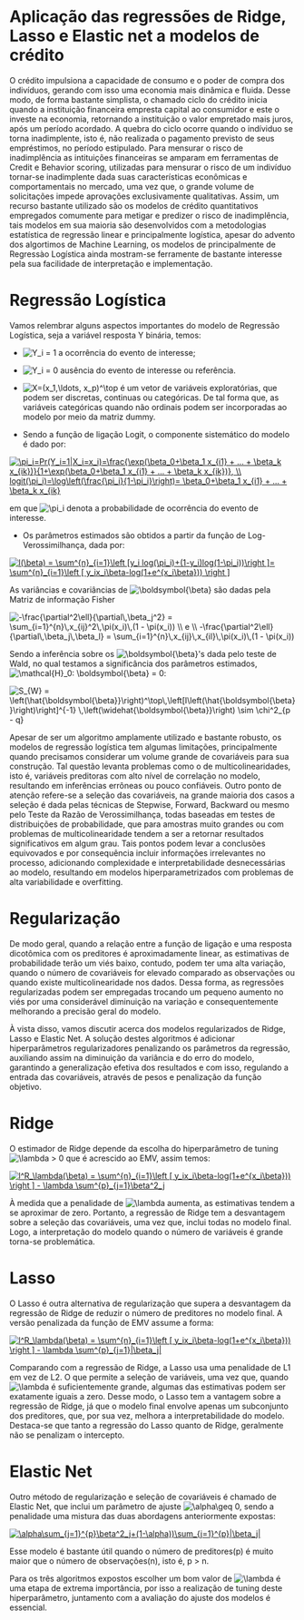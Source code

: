 # Aplicação das regressões de Ridge, Lasso e Elastic net a modelos de crédito

O crédito impulsiona a capacidade de consumo e o poder de compra dos indivíduos, gerando com isso uma economia mais dinâmica e fluida. Desse modo, de forma bastante simplista, o chamado ciclo do crédito inicia quando a instituição financeira empresta capital ao consumidor e este o investe na economia, retornando a instituição o valor empretado mais juros, após um período acordado. 
A quebra do ciclo ocorre quando o indíviduo se torna inadimplente, isto é, não realizada o pagamento previsto de seus empréstimos, no período estipulado. Para mensurar o risco de inadimplência  as intituições financeiras se amparam em ferramentas de Credit e Behavior scoring, utilizadas para mensurar o risco de um indivíduo tornar-se inadimplente dada suas características econômicas e comportamentais no mercado, uma vez que, o grande volume de solicitações impede aprovações exclusivamente qualitativas.
Assim, um recurso bastante utilizado são os modelos de crédito quantitativos empregados comumente para metigar e predizer o risco de inadimplência, tais modelos em sua maioria são desenvolvidos com a metodologias estatística de regressão linear e principalmente logística, apesar do advento dos algortimos de Machine Learning, os modelos de principalmente de Regressào Logística ainda mostram-se ferramente de bastante interesse pela sua facilidade de interpretação e implementação.

# Regressão Logística

Vamos relembrar alguns aspectos importantes do modelo de Regressão Logística, seja a variável resposta Y binária, temos:

- <img src="https://latex.codecogs.com/gif.latex?Y_i" title="Y_i" /> = 1 a ocorrência do evento de interesse;

- <img src="https://latex.codecogs.com/gif.latex?Y_i" title="Y_i" /> = 0 ausência do evento de interesse ou referência.

- <img src="https://latex.codecogs.com/gif.latex?X=(x_1,\ldots,&space;x_p)^\top" title="X=(x_1,\ldots, x_p)^\top" /> é um vetor de variáveis exploratórias, que podem ser discretas, continuas ou categóricas. De tal forma que, as variáveis categóricas quando não ordinais podem ser incorporadas ao modelo por meio da matriz dummy.

- Sendo a função de ligação Logit, o componente sistemático do modelo é dado por:

<a href="https://www.codecogs.com/eqnedit.php?latex=\pi_i=Pr(Y_i=1|X_i=x_i)=\frac{\exp(\beta_0&plus;\beta_1&space;x_{i1}&space;&plus;&space;...&space;&plus;&space;\beta_k&space;x_{ik})}{1&plus;\exp(\beta_0&plus;\beta_1&space;x_{i1}&space;&plus;&space;...&space;&plus;&space;\beta_k&space;x_{ik})},&space;\\&space;logit(\pi_i)=\log\left(\frac{\pi_i}{1-\pi_i}\right)=&space;\beta_0&plus;\beta_1&space;x_{i1}&space;&plus;&space;...&space;&plus;&space;\beta_k&space;x_{ik}" target="_blank"><img src="https://latex.codecogs.com/gif.latex?\pi_i=Pr(Y_i=1|X_i=x_i)=\frac{\exp(\beta_0&plus;\beta_1&space;x_{i1}&space;&plus;&space;...&space;&plus;&space;\beta_k&space;x_{ik})}{1&plus;\exp(\beta_0&plus;\beta_1&space;x_{i1}&space;&plus;&space;...&space;&plus;&space;\beta_k&space;x_{ik})},&space;\\&space;logit(\pi_i)=\log\left(\frac{\pi_i}{1-\pi_i}\right)=&space;\beta_0&plus;\beta_1&space;x_{i1}&space;&plus;&space;...&space;&plus;&space;\beta_k&space;x_{ik}" title="\pi_i=Pr(Y_i=1|X_i=x_i)=\frac{\exp(\beta_0+\beta_1 x_{i1} + ... + \beta_k x_{ik})}{1+\exp(\beta_0+\beta_1 x_{i1} + ... + \beta_k x_{ik})}, \\ logit(\pi_i)=\log\left(\frac{\pi_i}{1-\pi_i}\right)= \beta_0+\beta_1 x_{i1} + ... + \beta_k x_{ik}" /></a>

em que <img src="https://latex.codecogs.com/gif.latex?\pi_i" title="\pi_i" /> denota a probabilidade de ocorrência do evento de interesse.

- Os parâmetros estimados são obtidos a partir da função de Log-Verossimilhança, dada por:

<a href="https://www.codecogs.com/eqnedit.php?latex=l(\beta)&space;=&space;\sum^{n}_{i=1}\left&space;[y_i&space;log(\pi_i)&plus;(1-y_i)log(1-\pi_i))\right&space;]=&space;\sum^{n}_{i=1}\left&space;[&space;y_ix_i\beta-log(1&plus;e^{x_i\beta}))&space;\right&space;]" target="_blank"><img src="https://latex.codecogs.com/gif.latex?l(\beta)&space;=&space;\sum^{n}_{i=1}\left&space;[y_i&space;log(\pi_i)&plus;(1-y_i)log(1-\pi_i))\right&space;]=&space;\sum^{n}_{i=1}\left&space;[&space;y_ix_i\beta-log(1&plus;e^{x_i\beta}))&space;\right&space;]" title="l(\beta) = \sum^{n}_{i=1}\left [y_i log(\pi_i)+(1-y_i)log(1-\pi_i))\right ]= \sum^{n}_{i=1}\left [ y_ix_i\beta-log(1+e^{x_i\beta})) \right ]" /></a>

As variâncias e covariâncias de <img src="https://latex.codecogs.com/gif.latex?\boldsymbol{\beta}" title="\boldsymbol{\beta}" /> são dadas pela Matriz de informação Fisher

<img src="https://latex.codecogs.com/gif.latex?-\frac{\partial^2\ell}{\partial\,\beta_j^2}&space;=&space;\sum_{i=1}^{n}\,x_{ij}^2\,\pi(x_i)\,(1&space;-&space;\pi(x_i))&space;\\&space;e&space;\\&space;-\frac{\partial^2\ell}{\partial\,\beta_j\,\beta_l}&space;=&space;\sum_{i=1}^{n}\,x_{ij}\,x_{il}\,\pi(x_i)\,(1&space;-&space;\pi(x_i))" title="-\frac{\partial^2\ell}{\partial\,\beta_j^2} = \sum_{i=1}^{n}\,x_{ij}^2\,\pi(x_i)\,(1 - \pi(x_i)) \\ e \\ -\frac{\partial^2\ell}{\partial\,\beta_j\,\beta_l} = \sum_{i=1}^{n}\,x_{ij}\,x_{il}\,\pi(x_i)\,(1 - \pi(x_i))" />

Sendo a inferência sobre os <img src="https://latex.codecogs.com/gif.latex?\boldsymbol{\beta}" title="\boldsymbol{\beta}" />'s dada pelo teste de Wald, no qual testamos a significância dos parâmetros estimados,<img src="https://latex.codecogs.com/gif.latex?\mathcal{H}_0:&space;\boldsymbol{\beta}&space;=&space;0" title="\mathcal{H}_0: \boldsymbol{\beta} = 0" />:

<img src="https://latex.codecogs.com/gif.latex?S_{W}&space;=&space;\left(\hat{\boldsymbol{\beta}}\right)^\top\,\left[I\left(\hat{\boldsymbol{\beta}}\right)\right]^{-1}&space;\,\left(\widehat{\boldsymbol{\beta}}\right)&space;\sim&space;\chi^2_{p&space;-&space;q}" title="S_{W} = \left(\hat{\boldsymbol{\beta}}\right)^\top\,\left[I\left(\hat{\boldsymbol{\beta}}\right)\right]^{-1} \,\left(\widehat{\boldsymbol{\beta}}\right) \sim \chi^2_{p - q}" />

Apesar de ser um algoritmo amplamente utilizado e bastante robusto, os modelos de regressão logística tem algumas limitações, principalmente quando precisamos considerar um volume grande de covariáveis para sua construção. Tal questão levanta problemas como o de multicolinearidades, isto é, variáveis preditoras com alto nível de correlação no modelo, resultando em inferências errôneas ou pouco confiáveis.
Outro ponto de atenção refere-se a seleção das covariáveis, na grande maioria dos casos a seleção é dada pelas técnicas de Stepwise, Forward, Backward ou mesmo pelo Teste da Razão de Verossimilhança, todas baseadas em testes de distribuições de probabilidade, que para amostras muito grandes ou com problemas de multicolinearidade tendem a ser a retornar resultados significativos em algum grau. Tais pontos podem levar a conclusões equivovados e por consequência incluir informações irrelevantes no processo, adicionando complexidade e interpretabilidade desnecessárias ao modelo, resultando em modelos hiperparametrizados com problemas de alta variabilidade e overfitting. 

# Regularização

De modo geral, quando a relação entre a função de ligação e uma resposta dicotômica com os preditores é aproximadamente linear, as estimativas de probabilidade terão um viés baixo, contudo, podem ter uma alta variação, quando o número de covariáveis for elevado comparado as observações ou quando existe multicolinearidade nos dados. Dessa forma, as regressões regularizadas podem ser empregadas trocando um pequeno aumento no viés por uma considerável diminuição na variação e consequentemente melhorando a precisão geral do modelo.

À vista disso, vamos discutir acerca dos modelos regularizados de Ridge, Lasso e Elastic Net. A solução destes algoritmos é adicionar hiperparâmetros regularizadores penalizando os parâmetros da regressão, auxiliando assim na diminuição da variância e do erro do modelo, garantindo a generalização efetiva dos resultados e com isso, regulando a entrada das covariáveis, através de pesos e penalização da função objetivo.

# Ridge

O estimador de Ridge depende da escolha do hiperparâmetro de tuning <img src="https://latex.codecogs.com/gif.latex?\lambda" title="\lambda" /> > 0 que é acrescido ao EMV, assim temos:

<a href="https://www.codecogs.com/eqnedit.php?latex=l^R_\lambda(\beta)&space;=&space;\sum^{n}_{i=1}\left&space;[&space;y_ix_i\beta-log(1&plus;e^{x_i\beta}))&space;\right&space;]&space;-&space;\lambda&space;\sum^{p}_{j=1}\beta^2_j" target="_blank"><img src="https://latex.codecogs.com/gif.latex?l^R_\lambda(\beta)&space;=&space;\sum^{n}_{i=1}\left&space;[&space;y_ix_i\beta-log(1&plus;e^{x_i\beta}))&space;\right&space;]&space;-&space;\lambda&space;\sum^{p}_{j=1}\beta^2_j" title="l^R_\lambda(\beta) = \sum^{n}_{i=1}\left [ y_ix_i\beta-log(1+e^{x_i\beta})) \right ] - \lambda \sum^{p}_{j=1}\beta^2_j" /></a>

À medida que a penalidade de <img src="https://latex.codecogs.com/gif.latex?\lambda" title="\lambda" /> aumenta, as estimativas tendem a se aproximar de zero. Portanto, a regressão de Ridge tem a desvantagem sobre a seleção das covariáveis, uma vez que, inclui todas no modelo final. Logo, a interpretação do modelo quando o número de variáveis é grande torna-se problemática. 

# Lasso

O Lasso é outra alternativa de regularização que supera a desvantagem da regressão de Ridge de reduzir o número de preditores no modelo final. A versão penalizada da função de EMV assume a forma:

<a href="https://www.codecogs.com/eqnedit.php?latex=l^L_\lambda(\beta)&space;=&space;\sum^{n}_{i=1}\left&space;[&space;y_ix_i\beta-log(1&plus;e^{x_i\beta}))&space;\right&space;]&space;-&space;\lambda&space;\sum^{p}_{j=1}|\beta_j|" target="_blank"><img src="https://latex.codecogs.com/gif.latex?l^R_\lambda(\beta)&space;=&space;\sum^{n}_{i=1}\left&space;[&space;y_ix_i\beta-log(1&plus;e^{x_i\beta}))&space;\right&space;]&space;-&space;\lambda&space;\sum^{p}_{j=1}|\beta_j|" title="l^R_\lambda(\beta) = \sum^{n}_{i=1}\left [ y_ix_i\beta-log(1+e^{x_i\beta})) \right ] - \lambda \sum^{p}_{j=1}|\beta_j|" /></a>

Comparando com a regressão de Ridge, a Lasso usa uma penalidade de L1 em vez de L2. O que permite a seleção de variáveis, uma vez que, quando <img src="https://latex.codecogs.com/gif.latex?\lambda" title="\lambda" /> é suficientemente grande, algumas das estimativas podem ser exatamente iguais a zero. Desse modo, o Lasso tem a vantagem sobre a regressão de Ridge, já que o modelo final envolve apenas um subconjunto dos preditores, que, por sua vez, melhora a interpretabilidade do modelo. Destaca-se que tanto a regressão do Lasso quanto de Ridge, geralmente não se penalizam o intercepto. 

# Elastic Net

Outro método de regularização e seleção de covariáveis é chamado de Elastic Net, que inclui um parâmetro de ajuste <img src="https://latex.codecogs.com/gif.latex?\alpha\geq" title="\alpha\geq" /> 0, sendo a penalidade uma mistura das duas abordagens anteriormente expostas:

<a href="https://www.codecogs.com/eqnedit.php?latex=\alpha\sum_{j=1}^{p}\beta^2_j&plus;(1-\alpha))\sum_{j=1}^{p}|\beta_j|" target="_blank"><img src="https://latex.codecogs.com/gif.latex?\alpha\sum_{j=1}^{p}\beta^2_j&plus;(1-\alpha))\sum_{j=1}^{p}|\beta_j|" title="\alpha\sum_{j=1}^{p}\beta^2_j+(1-\alpha))\sum_{j=1}^{p}|\beta_j|" /></a>

Esse modelo é bastante útil quando o número de preditores(p) é muito maior que o número de observações(n), isto é, p > n. 

Para os três algoritmos expostos escolher um bom valor de <img src="https://latex.codecogs.com/gif.latex?\lambda" title="\lambda" /> é uma etapa de extrema importância, por isso a realização de tuning deste hiperparâmetro, juntamento com a avaliação do ajuste dos modelos é essencial.

